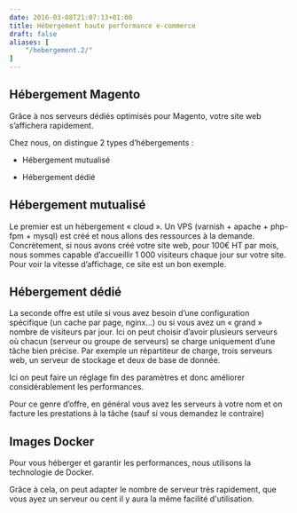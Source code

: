 ```yaml
---
date: 2016-03-08T21:07:13+01:00
title: Hébergement haute performance e-commerce
draft: false
aliases: [
    "/hebergement.2/"
]
---
```

## Hébergement Magento

Grâce à nos serveurs dédiés optimisés pour Magento, votre site web s’affichera rapidement.

Chez nous, on distingue 2 types d’hébergements :

- Hébergement mutualisé

- Hébergement dédié

## Hébergement mutualisé

Le premier est un hébergement « cloud ». Un VPS (varnish + apache + php-fpm + mysql) est créé et nous allons des ressources à la demande. 
Concrètement, si nous avons créé votre site web, pour 100€ HT par mois, nous sommes capable d’accueillir 1 000 visiteurs chaque jour sur votre site. Pour voir la vitesse d’affichage, ce site est un bon exemple.

## Hébergement dédié

La seconde offre est utile si vous avez besoin d’une configuration spécifique (un cache par page, nginx…) ou si vous avez un « grand » nombre de visiteurs par jour. Ici on peut choisir d’avoir plusieurs serveurs où chacun (serveur ou groupe de serveurs) se charge uniquement d’une tâche bien précise. Par exemple un répartiteur de charge, trois serveurs web, un serveur de stockage et deux de base de donnée.

Ici on peut faire un réglage fin des paramètres et donc améliorer considérablement les performances.

Pour ce genre d’offre, en général vous avez les serveurs à votre nom et on facture les prestations à la tâche (sauf si vous demandez le contraire)

## Images Docker

Pour vous héberger et garantir les performances, nous utilisons la technologie de Docker.

Grâce à cela, on peut adapter le nombre de serveur très rapidement, que vous ayez un serveur ou cent
il y aura la même facilité d'utilisation.